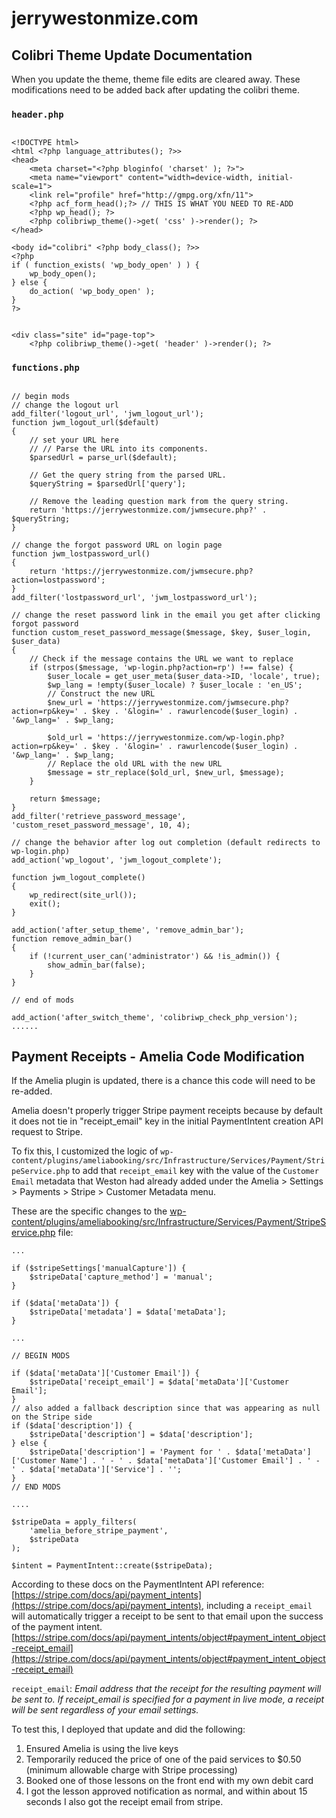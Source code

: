 # jerrywestonmize.com

## Colibri Theme Update Documentation

When you update the theme, theme file edits are cleared away. These modifications need to be added back after updating the colibri theme.

### `header.php`

```

<!DOCTYPE html>
<html <?php language_attributes(); ?>>
<head>
    <meta charset="<?php bloginfo( 'charset' ); ?>">
    <meta name="viewport" content="width=device-width, initial-scale=1">
    <link rel="profile" href="http://gmpg.org/xfn/11">
	<?php acf_form_head();?> // THIS IS WHAT YOU NEED TO RE-ADD
    <?php wp_head(); ?>
    <?php colibriwp_theme()->get( 'css' )->render(); ?>
</head>

<body id="colibri" <?php body_class(); ?>>
<?php
if ( function_exists( 'wp_body_open' ) ) {
    wp_body_open();
} else {
    do_action( 'wp_body_open' );
}
?>


<div class="site" id="page-top">
    <?php colibriwp_theme()->get( 'header' )->render(); ?>

```

### `functions.php`

```

// begin mods
// change the logout url
add_filter('logout_url', 'jwm_logout_url');
function jwm_logout_url($default)
{
	// set your URL here
	// // Parse the URL into its components.
	$parsedUrl = parse_url($default);

	// Get the query string from the parsed URL.
	$queryString = $parsedUrl['query'];

	// Remove the leading question mark from the query string.
	return 'https://jerrywestonmize.com/jwmsecure.php?' . $queryString;
}

// change the forgot password URL on login page
function jwm_lostpassword_url()
{
	return 'https://jerrywestonmize.com/jwmsecure.php?action=lostpassword';
}
add_filter('lostpassword_url', 'jwm_lostpassword_url');

// change the reset password link in the email you get after clicking forgot password
function custom_reset_password_message($message, $key, $user_login, $user_data)
{
	// Check if the message contains the URL we want to replace
	if (strpos($message, 'wp-login.php?action=rp') !== false) {
		$user_locale = get_user_meta($user_data->ID, 'locale', true);
		$wp_lang = !empty($user_locale) ? $user_locale : 'en_US';
		// Construct the new URL
		$new_url = 'https://jerrywestonmize.com/jwmsecure.php?action=rp&key=' . $key . '&login=' . rawurlencode($user_login) . '&wp_lang=' . $wp_lang;

		$old_url = 'https://jerrywestonmize.com/wp-login.php?action=rp&key=' . $key . '&login=' . rawurlencode($user_login) . '&wp_lang=' . $wp_lang;
		// Replace the old URL with the new URL
		$message = str_replace($old_url, $new_url, $message);
	}

	return $message;
}
add_filter('retrieve_password_message', 'custom_reset_password_message', 10, 4);

// change the behavior after log out completion (default redirects to wp-login.php)
add_action('wp_logout', 'jwm_logout_complete');

function jwm_logout_complete()
{
	wp_redirect(site_url());
	exit();
}

add_action('after_setup_theme', 'remove_admin_bar');
function remove_admin_bar()
{
	if (!current_user_can('administrator') && !is_admin()) {
		show_admin_bar(false);
	}
}

// end of mods

add_action('after_switch_theme', 'colibriwp_check_php_version');
......

```


## Payment Receipts - Amelia Code Modification

If the Amelia plugin is updated, there is a chance this code will need to be re-added. 

Amelia doesn't properly trigger Stripe payment receipts because by default it does not tie in "receipt_email" key in the initial PaymentIntent creation API request to Stripe. 

To fix this, I customized the logic of `wp-content/plugins/ameliabooking/src/Infrastructure/Services/Payment/StripeService.php` to add that `receipt_email` key with the value of the `Customer Email` metadata that Weston had already added under the Amelia > Settings > Payments > Stripe > Customer Metadata menu. 
 
These are the specific changes to the [wp-content/plugins/ameliabooking/src/Infrastructure/Services/Payment/StripeService.php](wp-content/plugins/ameliabooking/src/Infrastructure/Services/Payment/StripeService.php) file:
```
...

if ($stripeSettings['manualCapture']) {
	$stripeData['capture_method'] = 'manual';
}

if ($data['metaData']) {
	$stripeData['metadata'] = $data['metaData'];
}

...

// BEGIN MODS

if ($data['metaData']['Customer Email']) {
	$stripeData['receipt_email'] = $data['metaData']['Customer Email'];
}
// also added a fallback description since that was appearing as null on the Stripe side
if ($data['description']) {
	$stripeData['description'] = $data['description'];
} else {
	$stripeData['description'] = 'Payment for ' . $data['metaData']['Customer Name'] . ' - ' . $data['metaData']['Customer Email'] . ' - ' . $data['metaData']['Service'] . '';
}
// END MODS

....

$stripeData = apply_filters(
	'amelia_before_stripe_payment',
	$stripeData
);

$intent = PaymentIntent::create($stripeData);

```

According to these docs on the PaymentIntent API reference: [https://stripe.com/docs/api/payment_intents](https://stripe.com/docs/api/payment_intents), including a `receipt_email` will automatically trigger a receipt to be sent to that email upon the success of the payment intent. [https://stripe.com/docs/api/payment_intents/object#payment_intent_object-receipt_email](https://stripe.com/docs/api/payment_intents/object#payment_intent_object-receipt_email)

`receipt_email`: *Email address that the receipt for the resulting payment will be sent to. If receipt_email is specified for a payment in live mode, a receipt will be sent regardless of your email settings.*

To test this, I deployed that update and did the following:

1. Ensured Amelia is using the live keys
2. Temporarily reduced the price of one of the paid services to $0.50 (minimum allowable charge with Stripe processing)
3. Booked one of those lessons on the front end with my own debit card
4. I got the lesson approved notification as normal, and within about 15 seconds I also got the receipt email from stripe.
